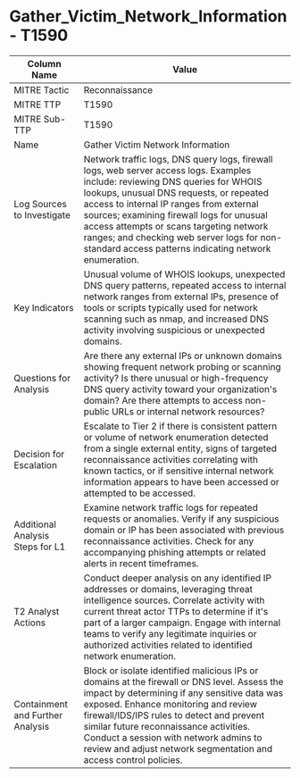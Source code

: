 # Gather_Victim_Network_Information - T1590

| Column Name | Value |
|-------------|-------|
| MITRE Tactic | Reconnaissance |
| MITRE TTP | T1590 |
| MITRE Sub-TTP | T1590 |
| Name | Gather Victim Network Information |
| Log Sources to Investigate | Network traffic logs, DNS query logs, firewall logs, web server access logs. Examples include: reviewing DNS queries for WHOIS lookups, unusual DNS requests, or repeated access to internal IP ranges from external sources; examining firewall logs for unusual access attempts or scans targeting network ranges; and checking web server logs for non-standard access patterns indicating network enumeration. |
| Key Indicators | Unusual volume of WHOIS lookups, unexpected DNS query patterns, repeated access to internal network ranges from external IPs, presence of tools or scripts typically used for network scanning such as nmap, and increased DNS activity involving suspicious or unexpected domains. |
| Questions for Analysis | Are there any external IPs or unknown domains showing frequent network probing or scanning activity? Is there unusual or high-frequency DNS query activity toward your organization's domain? Are there attempts to access non-public URLs or internal network resources? |
| Decision for Escalation | Escalate to Tier 2 if there is consistent pattern or volume of network enumeration detected from a single external entity, signs of targeted reconnaissance activities correlating with known tactics, or if sensitive internal network information appears to have been accessed or attempted to be accessed. |
| Additional Analysis Steps for L1 | Examine network traffic logs for repeated requests or anomalies. Verify if any suspicious domain or IP has been associated with previous reconnaissance activities. Check for any accompanying phishing attempts or related alerts in recent timeframes. |
| T2 Analyst Actions | Conduct deeper analysis on any identified IP addresses or domains, leveraging threat intelligence sources. Correlate activity with current threat actor TTPs to determine if it's part of a larger campaign. Engage with internal teams to verify any legitimate inquiries or authorized activities related to identified network enumeration. |
| Containment and Further Analysis | Block or isolate identified malicious IPs or domains at the firewall or DNS level. Assess the impact by determining if any sensitive data was exposed. Enhance monitoring and review firewall/IDS/IPS rules to detect and prevent similar future reconnaissance activities. Conduct a session with network admins to review and adjust network segmentation and access control policies. |

